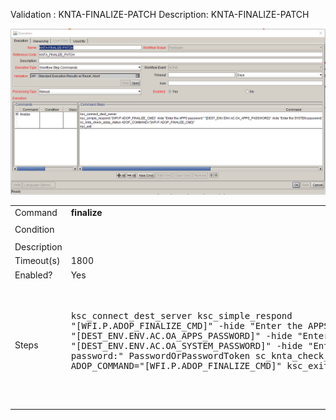 
Validation : KNTA-FINALIZE-PATCH
Description: KNTA-FINALIZE-PATCH
  
<img src="./KNTA-FINALIZE-PATCH.PNG" width=800/>

<br>
<table>
<tr><td>Command</td><td><b>finalize</b></td></tr>
<tr><td>Condition</td><td><pre></pre></td></tr>
<tr><td>Description</td><td></td></tr>
<tr><td>Timeout(s)</td><td>1800</td></tr>
<tr><td>Enabled?</td><td>Yes</td></tr>
<tr><td>Steps</td>
<td><pre>

ksc_connect_dest_server
ksc_simple_respond "[WFI.P.ADOP_FINALIZE_CMD]" -hide "Enter the APPS password:" "[DEST_ENV.ENV.AC.OA_APPS_PASSWORD]" -hide "Enter the SYSTEM password:" "[DEST_ENV.ENV.AC.OA_SYSTEM_PASSWORD]" -hide "Enter the WLSADMIN password:" PasswordOrPasswordToken
sc_knta_check_adop_status ADOP_COMMAND="[WFI.P.ADOP_FINALIZE_CMD]"
ksc_exit

</pre></td></tr>
</table>

